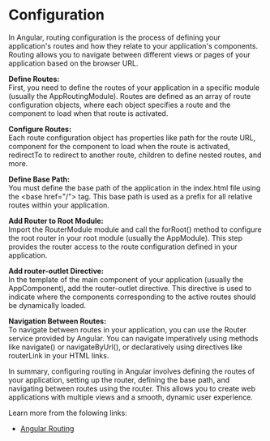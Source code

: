 # Configuration
In Angular, routing configuration is the process of defining your application's routes and how they relate to your application's components. Routing allows you to navigate between different views or pages of your application based on the browser URL.

<p><strong>Define Routes: </strong><br />
First, you need to define the routes of your application in a specific module (usually the AppRoutingModule). Routes are defined as an array of route configuration objects, where each object specifies a route and the component to load when that route is activated.</p>

<p><strong>Configure Routes:</strong><br /> Each route configuration object has properties like path for the route URL, component for the component to load when the route is activated, redirectTo to redirect to another route, children to define nested routes, and more.</p>

<p><strong>Define Base Path: </strong><br />You must define the base path of the application in the index.html file using the 
&lt;base href="/"&gt; tag. This base path is used as a prefix for all relative routes within your application.</p>

<p><strong>Add Router to Root Module: </strong><br />Import the RouterModule module and call the forRoot() method to configure the root router in your root module (usually the AppModule). This step provides the router access to the route configuration defined in your application.</p>

<p><strong>Add router-outlet Directive: </strong><br />In the template of the main component of your application (usually the AppComponent), add the router-outlet directive. This directive is used to indicate where the components corresponding to the active routes should be dynamically loaded.</p>

<p><strong>Navigation Between Routes: </strong><br /> To navigate between routes in your application, you can use the Router service provided by Angular. You can navigate imperatively using methods like navigate() or navigateByUrl(), or declaratively using directives like routerLink in your HTML links. </p>


In summary, configuring routing in Angular involves defining the routes of your application, setting up the router, defining the base path, and navigating between routes using the router. This allows you to create web applications with multiple views and a smooth, dynamic user experience.  

Learn more from the folowing links:

- [Angular Routing](https://angular.io/guide/routing-overview)

